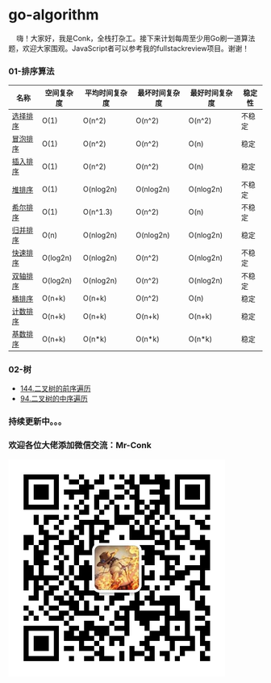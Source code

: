 # go-algorithm
&nbsp;&nbsp;&nbsp;&nbsp;嗨！大家好，我是Conk，全栈打杂工。接下来计划每周至少用Go刷一道算法题，欢迎大家围观。JavaScript者可以参考我的fullstackreview项目。谢谢！

### 01-排序算法
|  名称   | 空间复杂度  | 平均时间复杂度 | 最坏时间复杂度 | 最好时间复杂度 | 稳定性 |
|  ----  | ----  |  ----  | ----  | ---- | ---- |
| [选择排序](01-排序算法/selectsort.go)  | O(1) | O(n^2) | O(n^2) | O(n^2) | 不稳定 |
| [冒泡排序](01-排序算法/bubblesort.go)  | O(1) | O(n^2) | O(n^2) | O(n) | 稳定 |
| [插入排序](01-排序算法/insertsort.go)  | O(1) | O(n^2) | O(n^2) | O(n) | 稳定 |
| [堆排序]()  | O(1) | O(nlog2n) | O(nlog2n) | O(nlog2n) | 不稳定 |
| [希尔排序](01-排序算法/shellsort.go)  | O(1) | O(n^1.3) | O(n^2) | O(n) | 不稳定 |
| [归并排序](01-排序算法/mergesort.go)  | O(n) | O(nlog2n) | O(nlog2n) | O(nlog2n) | 稳定 |
| [快速排序](01-排序算法/quicksort.go)  | O(log2n) | O(nlog2n) | O(n^2) | O(nlog2n) | 不稳定 |
| [双轴排序](01-排序算法/doublepivotsort.go)  | O(log2n) | O(nlog2n) | O(n^2) | O(nlog2n) | 不稳定 |
| [桶排序]()  | O(n+k) | O(n+k) | O(n^2) | O(n) | 稳定 |
| [计数排序]()  | O(n+k) | O(n+k) | O(n+k) | O(n+k) | 稳定 |
| [基数排序]()  | O(n+k) | O(n*k) | O(n*k) | O(n*k) | 稳定 |

### 02-树
  - [144.二叉树的前序遍历](02-树/preorderTraversal.go)
  - [94.二叉树的中序遍历](02-树/postorderTraversal.go)


### 持续更新中。。。

### 欢迎各位大佬添加微信交流：Mr-Conk

![2](./Mr-Conk.jpeg)
